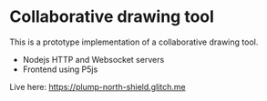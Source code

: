 # Collaborative drawing tool

This is a prototype implementation of a collaborative drawing tool.

- Nodejs HTTP and Websocket servers
- Frontend using P5js

Live here: https://plump-north-shield.glitch.me


